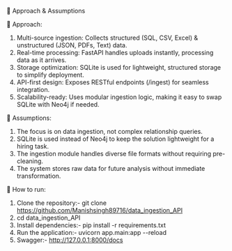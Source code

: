 🚀 Approach & Assumptions

🔹 Approach:

1. Multi-source ingestion: Collects structured (SQL, CSV, Excel) & unstructured (JSON, PDFs, Text) data.
2. Real-time processing: FastAPI handles uploads instantly, processing data as it arrives.
3. Storage optimization: SQLite is used for lightweight, structured storage to simplify deployment.
4. API-first design: Exposes RESTful endpoints (/ingest) for seamless integration.
5. Scalability-ready: Uses modular ingestion logic, making it easy to swap SQLite with Neo4j if needed.

🔹 Assumptions:

1. The focus is on data ingestion, not complex relationship queries.
2. SQLite is used instead of Neo4j to keep the solution lightweight for a hiring task.
3. The ingestion module handles diverse file formats without requiring pre-cleaning.
4. The system stores raw data for future analysis without immediate transformation.

🔹 How to run:
1. Clone the repository:- git clone https://github.com/Manishsingh89716/data_ingestion_API
2. cd data_ingestion_API
3. Install dependencies:- pip install -r requirements.txt
4. Run the application:- uvicorn app.main:app --reload
5. Swagger:- http://127.0.0.1:8000/docs

